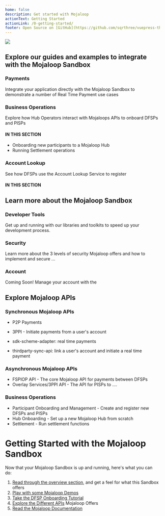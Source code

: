 ```yaml
---
home: false
description: Get started with Mojaloop
actionText: Getting Started
actionLink: /0-getting-started/
footer: Open Source on [GitHub](https://github.com/sqrthree/vuepress-theme-api), Made by [@sqrthree](https://github.com/sqrthree), Power by [vuepress](https://github.com/vuejs/vuepress).
---
```


![](/mojaloop_logo_med.png)

## Explore our guides and examples to integrate with the Mojaloop Sandbox


### Payments
Integrate your application directly with the Mojaloop Sandbox to demonstrate a number of Real Time Payment use cases




### Business Operations
Explore how Hub Operators interact with Mojaloops APIs to onboard DFSPs and PISPs

#### IN THIS SECTION
- Onboarding new participants to a Mojaloop Hub
- Running Settlement operations


### Account Lookup
See how DFSPs use the Account Lookup Service to register


#### IN THIS SECTION

<!-- something about P -->


## Learn more about the Mojaloop Sandbox

### Developer Tools
Get up and running with our libraries and toolkits to speed up your development process.

### Security
Learn more about the 3 levels of security Mojaloop offers and how to implement and secure ...

### Account
Coming Soon! Manage your account with the 


## Explore Mojaloop APIs

### Synchronous Mojaloop APIs
- P2P Payments
- 3PPI - Initiate payments from a user's account

- sdk-scheme-adapter: real time payments 
- thirdparty-sync-api: link a user's account and initiate a real time payment

### Asynchronous Mojaloop APIs
- FSPIOP API - The core Mojaloop API for payments between DFSPs
- Overlay Services/3PPI API - The API for PISPs to ....

### Business Operations
- Participant Onboarding and Management - Create and register new DFSPs and PISPs
- Hub Onboarding - Set up a new Mojaloop Hub from scratch
- Settlement - Run settlement functions


<!-- TODO: pretty small logos for each one -->

# Getting Started with the Mojaloop Sandbox

Now that your Mojaloop Sandbox is up and running, here's what you can do:

1. [Read through the overview section](/1-overview/), and get a feel for what this Sandbox offers
1. [Play with some Mojaloop Demos](/99-demos/)
1. [Take the DFSP Onboarding Tutorial](/3-guides/1_dfsp_setup/)
1. [Explore the Different APIs](/1-overview/#apis) Mojaloop Offers
1. [Read the Mojaloop Documentation](https://docs.mojaloop.io/documentation/)

